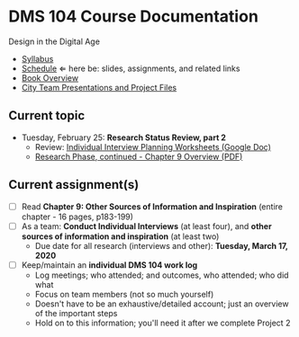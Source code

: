 # DMS 104 Course Documentation
Design in the Digital Age

- [Syllabus](syllabus.md)
- [Schedule](schedule.md)  &lArr; here be: slides, assignments, and related links
- [Book Overview](book-overview.md)
- [City Team Presentations and Project Files](files.md)

## Current topic

- Tuesday, February 25: **Research Status Review, part 2**
  - Review:  [Individual Interview Planning Worksheets (Google Doc)](https://drive.google.com/drive/u/0/folders/1R7THSBBuLIkMGPsvf6nDSa9MMXnhavaO) 
  - [Research Phase, continued - Chapter 9 Overview (PDF)](12-research-planning2/chapter9-summary.pdf)

## Current assignment(s)

- [ ] Read **Chapter 9: Other Sources of Information and Inspiration** (entire chapter - 16 pages, p183-199)
- [ ] As a team: **Conduct Individual Interviews** (at least four), and **other sources of information and inspiration** (at least two)
  - Due date for all research (interviews and other): **Tuesday, March 17, 2020**
- [ ] Keep/maintain an **individual DMS 104 work log**
  - Log meetings; who attended; and outcomes, who attended; who did what
  - Focus on team members (not so much yourself)
  - Doesn't have to be an exhaustive/detailed account; just an overview of the important steps
  - Hold on to this information; you'll need it after we complete Project 2

